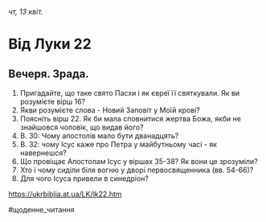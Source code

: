 
_чт, 13 квіт._

# Від Луки 22

## Вечеря. Зрада.
1. Пригадайте, що таке свято Пасхи і як євреї її святкували. Як ви розумієте вірш 16?
2. Якви розумієте слова - Новий Заповіт у Моїй крові?
3. Поясніть вірш 22. Як би мала сповнитися жертва Божа, якби не знайшовся чоловік, що видав його?
4. В. 30: Чому апостолів мало бути дванадцять?
5. В. 32: чому Ісус каже про Петра у майбутньому часі - як навернешся?
6. Що провіщає Апостолам Ісус у віршах 35-38? Як вони це зрозуміли?
7. Хто і чому сиділи біля вогню у дворі первосвященника (вв. 54-66)?
8. Для чого Ісуса привели в синедріон?

https://ukrbiblia.at.ua/LK/lk22.htm 

#щоденне_читання 
